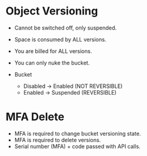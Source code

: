 # Object Versioning

- Cannot be switched off, only suspended.
- Space is consumed by ALL versions.
- You are billed for ALL versions.
- You can only nuke the bucket.

- Bucket
    - Disabled -> Enabled (NOT REVERSIBLE)
    - Enabled -> Suspended (REVERSIBLE)


# MFA Delete

- MFA is required to change bucket versioning state.
- MFA is required to delete versions.
- Serial number (MFA) + code passed with API calls.
